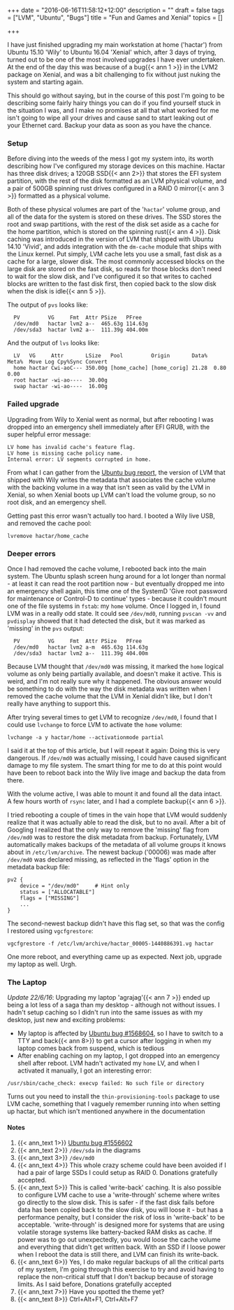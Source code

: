 +++
date = "2016-06-16T11:58:12+12:00"
description = ""
draft = false
tags = ["LVM", "Ubuntu", "Bugs"]
title = "Fun and Games and Xenial"
topics = []

+++

I have just finished upgrading my main workstation at home ('hactar') from Ubuntu 15.10 'Wily' to Ubuntu 16.04 'Xenial' which, after 3 days of trying, turned out to be one of the most involved upgrades I have ever undertaken. At the end of the day this was because of a bug{{< ann 1 >}} in the LVM2 package on Xenial, and was a bit challenging to fix without just nuking the system and starting again.

<!-- more -->

This should go without saying, but in the course of this post I'm going to be describing some fairly hairy things you can do if you find yourself stuck in the situation I was, and I make no promises at all that what worked for me isn't going to wipe all your drives and cause sand to start leaking out of your Ethernet card. Backup your data as soon as you have the chance.

### Setup

Before diving into the weeds of the mess I got my system into, its worth describing how I've configured my storage devices on this machine. Hactar has three disk drives; a 120GB SSD{{< ann 2>}} that stores the EFI system partition, with the rest of the disk formatted as an LVM physical volume, and a pair of 500GB spinning rust drives configured in a RAID 0 mirror{{< ann 3 >}} formatted as a physical volume.

Both of these physical volumes are part of the '`hactar`' volume group, and all of the data for the system is stored on these drives. The SSD stores the root and swap partitions, with the rest of the disk set aside as a cache for the home partition, which is stored on the spinning rust{{< ann 4 >}}. Disk caching was introduced in the version of LVM that shipped with Ubuntu 14.10 'Vivid', and adds integration with the `dm-cache` module that ships with the Linux kernel. Put simply, LVM cache lets you use a small, fast disk as a cache for a large, slower disk. The most commonly accessed blocks on the large disk are stored on the fast disk, so reads for those blocks don't need to wait for the slow disk, and I've configured it so that writes to cached blocks are written to the fast disk first, then copied back to the slow disk when the disk is idle{{< ann 5 >}}.

The output of `pvs` looks like:

```
  PV         VG     Fmt  Attr PSize   PFree
  /dev/md0   hactar lvm2 a--  465.63g 114.63g
  /dev/sda3  hactar lvm2 a--  111.39g 404.00m
```

And the output of `lvs` looks like:

```
  LV   VG     Attr       LSize   Pool         Origin       Data%  Meta%  Move Log Cpy%Sync Convert
  home hactar Cwi-aoC--- 350.00g [home_cache] [home_corig] 21.28  0.80            0.00            
  root hactar -wi-ao----  30.00g                                                                  
  swap hactar -wi-ao----  16.00g
```

### Failed upgrade

Upgrading from Wily to Xenial went as normal, but after rebooting I was dropped into an emergency shell immediately after EFI GRUB, with the super helpful error message:

```
LV home has invalid cache's feature flag.
LV home is missing cache policy name.
Internal error: LV segments corrupted in home.
```

From what I can gather from the [Ubuntu bug report](https://bugs.launchpad.net/ubuntu/+source/lvm2/+bug/1556602), the version of LVM that shipped with Wily writes the metadata that associates the cache volume with the backing volume in a way that isn't seen as valid by the LVM in Xenial, so when Xenial boots up LVM can't load the volume group, so no root disk, and an emergency shell.

Getting past this error wasn't actually too hard. I booted a Wily live USB, and removed the cache pool:
```
lvremove hactar/home_cache
```

### Deeper errors

Once I had removed the cache volume, I rebooted back into the main system. The Ubuntu splash screen hung around for a lot longer than normal - at least it can read the root partition now - but eventually dropped me into an emergency shell again, this time one of the SystemD 'Give root password for maintenance or Control-D to continue' types - because it couldn't mount one of the file systems in `fstab`: my `home` volume.  Once I logged in, I found LVM was in a really odd state. It could see `/dev/md0`, running `pvscan -vv` and `pvdisplay` showed that it had detected the disk, but it was marked as 'missing' in the `pvs` output:

```
  PV         VG     Fmt  Attr PSize   PFree
  /dev/md0   hactar lvm2 a-m  465.63g 114.63g
  /dev/sda3  hactar lvm2 a--  111.39g 404.00m
```

Because LVM thought that `/dev/md0` was missing, it marked the `home` logical volume as only being partially available, and doesn't make it active. This is weird, and I'm not really sure why it happened. The obvious answer would be something to do with the way the disk metadata was written when I removed the cache volume that the LVM in Xenial didn't like, but I don't really have anything to support this.

After trying several times to get LVM to recognize `/dev/md0`, I found that I could use `lvchange` to force LVM to activate the `home` volume:
```
lvchange -a y hactar/home --activationmode partial
```

I said it at the top of this article, but I will repeat it again: Doing this is very dangerous. If `/dev/md0` was actually missing, I could have caused significant damage to my file system. The smart thing for me to do at this point would have been to reboot back into the Wily live image and backup the data from there.

With the volume active, I was able to mount it and found all the data intact. A few hours worth of `rsync` later, and I had a complete backup{{< ann 6 >}}.

I tried rebooting a couple of times in the vain hope that LVM would suddenly realize that it was actually able to read the disk, but to no avail. After a bit of Googling I realized that the only way to remove the 'missing' flag from `/dev/md0` was to restore the disk metadata from backup. Fortunately, LVM automatically makes backups of the metadata of all volume groups it knows about in `/etc/lvm/archive`. The newest backup ('00006) was made after `/dev/md0` was declared missing, as reflected in the 'flags' option in the metadata backup file:

```
pv2 {
    device = "/dev/md0"     # Hint only
    status = ["ALLOCATABLE"]
    flags = ["MISSING"]
    ...
}
```

The second-newest backup didn't have this flag set, so that was the config I restored using `vgcfgrestore`:

```
vgcfgrestore -f /etc/lvm/archive/hactar_00005-1440886391.vg hactar
```

One more reboot, and everything came up as expected. Next job, upgrade my laptop as well. Urgh.

### The Laptop

*Update 22/6/16*: Upgrading my laptop 'agrajag'{{< ann 7 >}} ended up being a lot less of a saga than my desktop - although not without issues. I hadn't setup caching so I didn't run into the same issues as with my desktop, just new and exciting problems:

* My laptop is affected by [Ubuntu bug #1568604](https://bugs.launchpad.net/ubuntu/+source/xserver-xorg-video-intel/+bug/1568604), so I have to switch to a TTY and back{{< ann 8>}} to get a cursor after logging in when my laptop comes back from suspend, which is tedious
* After enabling caching on my laptop, I got dropped into an emergency shell after reboot. LVM hadn't activated my `home` LV, and when I activated it manually, I got an interesting error:

`/usr/sbin/cache_check: execvp failed: No such file or directory`

Turns out you need to install the `thin-provisioning-tools` package to use LVM cache, something that I vaguely remember running into when setting up hactar, but which isn't mentioned anywhere in the documentation


#### Notes

1. {{< ann_text 1>}} [Ubuntu bug #1556602](https://bugs.launchpad.net/ubuntu/+source/lvm2/+bug/1556602)
2. {{< ann_text 2>}} `/dev/sda` in the diagrams
3. {{< ann_text 3>}} `/dev/md0`
4. {{< ann_text 4>}} This whole crazy scheme could have been avoided if I had a pair of large SSDs I could setup as RAID 0. Donations gratefully accepted.
5. {{< ann_text 5>}} This is called 'write-back' caching. It is also possible to configure LVM cache to use a 'write-through' scheme where writes go directly to the slow disk. This is safer - if the fast disk fails before data has been copied back to the slow disk, you will loose it - but has a performance penalty, but I consider the risk of loss in 'write-back' to be acceptable. 'write-through' is designed more for systems that are using volatile storage systems like battery-backed RAM disks as cache. If power was to go out unexpectedly, you would loose the cache volume and everything that didn't get written back. With an SSD if I loose power when I reboot the data is still there, and LVM can finish its write-back.
6. {{< ann_text 6>}} Yes, I do make regular backups of all the critical parts of my system, I'm going through this exercise to try and avoid having to replace the non-critical stuff that I don't backup because of storage limits. As I said before, Donations gratefully accepted
7. {{< ann_text 7>}} Have you spotted the theme yet?
8. {{< ann_text 8>}} Ctrl+Alt+F1, Ctrl+Alt+F7
